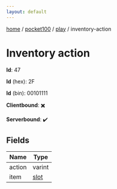 ```yaml
---
layout: default
---
```


[home](/)  /  [pocket100](/protocol/pocket100)  /  [play](/protocol/pocket100/play)  /  inventory-action

# Inventory action

**Id**: 47

**Id** (hex): 2F

**Id** (bin): 00101111

**Clientbound**: ✖️

**Serverbound**: ✔️

## Fields

Name | Type
---|---
action | varint
item | [slot](/protocol/pocket100/types/slot)
